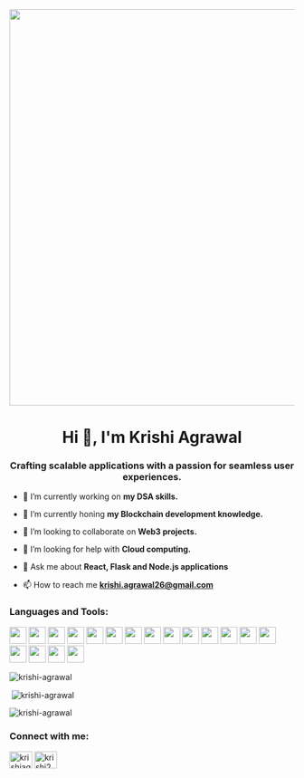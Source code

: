 <div  align="center">
  <img src="https://user-images.githubusercontent.com/74038190/212747903-e9bdf048-2dc8-41f9-b973-0e72ff07bfba.gif" width="700">  
</div>
<h1 align="center">Hi 👋, I'm Krishi Agrawal</h1>
<h3 align="center">Crafting scalable applications with a passion for seamless user experiences.</h3>


- 🔭 I’m currently working on **my DSA skills.**

- 🌱 I’m currently honing **my Blockchain development knowledge.**

- 👯 I’m looking to collaborate on **Web3 projects.**

- 🤝 I’m looking for help with **Cloud computing.**

- 💬 Ask me about **React, Flask and Node.js applications**

- 📫 How to reach me **krishi.agrawal26@gmail.com**




<h3 align="left">Languages and Tools:</h3>

<p align="left">
  <img src="https://img.shields.io/badge/-Python-3776AB?style=flat-square&logo=python&logoColor=white" height="30px">
  <img src="https://img.shields.io/badge/-Flask-000000?style=flat-square&logo=flask&logoColor=white" height="30px">
  <img src="https://img.shields.io/badge/-Pandas-150458?style=flat-square&logo=pandas&logoColor=white" height="30px">
  <img src="https://img.shields.io/badge/-JavaScript-F7DF1E?style=flat-square&logo=javascript&logoColor=black" height="30px">
  <img src="https://img.shields.io/badge/-HTML5-E34F26?style=flat-square&logo=html5&logoColor=white" height="30px">
  <img src="https://img.shields.io/badge/-CSS3-1572B6?style=flat-square&logo=css3&logoColor=white" height="30px">
  <img src="https://img.shields.io/badge/-MySQL-4479A1?style=flat-square&logo=mysql&logoColor=white" height="30px">
  <img src="https://img.shields.io/badge/-Git-F05032?style=flat-square&logo=git&logoColor=white" height="30px">
  <img src="https://img.shields.io/badge/-GitHub-181717?style=flat-square&logo=github&logoColor=white" height="30px">
  <img src="https://img.shields.io/badge/-Docker-2496ED?style=flat-square&logo=docker&logoColor=white" height="30px">
  <img src="https://img.shields.io/badge/-Solidity-363636?style=flat-square&logo=solidity&logoColor=white" height="30px">
  <img src="https://img.shields.io/badge/-Node.js-339933?style=flat-square&logo=node.js&logoColor=white" height="30px">
  <img src="https://img.shields.io/badge/-Express.js-000000?style=flat-square&logo=express&logoColor=white" height="30px">
  <img src="https://img.shields.io/badge/-MongoDB-47A248?style=flat-square&logo=mongodb&logoColor=white" height="30px">
  <img src="https://img.shields.io/badge/-Vercel-000000?style=flat-square&logo=vercel&logoColor=white" height="30px">
  <img src="https://img.shields.io/badge/-Hardhat-F3E333?style=flat-square&logo=hardhat&logoColor=white" height="30px">
  <img src="https://img.shields.io/badge/-Socket.IO-010101?style=flat-square&logo=socket.io&logoColor=white" height="30px">
  <img src="https://img.shields.io/badge/-Canva-00C4CC?style=flat-square&logo=canva&logoColor=white" height="30px">
</p>

<!--<h3 align="left">Languages and Tools:</h3>
<p align="left"> <a href="https://www.w3schools.com/cpp/" target="_blank" rel="noreferrer"> <img src="https://raw.githubusercontent.com/devicons/devicon/master/icons/cplusplus/cplusplus-original.svg" alt="cplusplus" width="40" height="40"/> </a> <a href="https://www.w3schools.com/css/" target="_blank" rel="noreferrer"> <img src="https://raw.githubusercontent.com/devicons/devicon/master/icons/css3/css3-original-wordmark.svg" alt="css3" width="40" height="40"/> </a> <a href="https://expressjs.com" target="_blank" rel="noreferrer"> <img src="https://raw.githubusercontent.com/devicons/devicon/master/icons/express/express-original-wordmark.svg" alt="express" width="40" height="40"/> </a> <a href="https://flask.palletsprojects.com/" target="_blank" rel="noreferrer"> <img src="https://www.vectorlogo.zone/logos/pocoo_flask/pocoo_flask-icon.svg" alt="flask" width="40" height="40"/> </a> <a href="https://git-scm.com/" target="_blank" rel="noreferrer"> <img src="https://www.vectorlogo.zone/logos/git-scm/git-scm-icon.svg" alt="git" width="40" height="40"/> </a> <a href="https://www.w3.org/html/" target="_blank" rel="noreferrer"> <img src="https://raw.githubusercontent.com/devicons/devicon/master/icons/html5/html5-original-wordmark.svg" alt="html5" width="40" height="40"/> </a> <a href="https://www.java.com" target="_blank" rel="noreferrer"> <img src="https://raw.githubusercontent.com/devicons/devicon/master/icons/java/java-original.svg" alt="java" width="40" height="40"/> </a> <a href="https://developer.mozilla.org/en-US/docs/Web/JavaScript" target="_blank" rel="noreferrer"> <img src="https://raw.githubusercontent.com/devicons/devicon/master/icons/javascript/javascript-original.svg" alt="javascript" width="40" height="40"/> </a> <a href="https://www.mongodb.com/" target="_blank" rel="noreferrer"> <img src="https://raw.githubusercontent.com/devicons/devicon/master/icons/mongodb/mongodb-original-wordmark.svg" alt="mongodb" width="40" height="40"/> </a> <a href="https://www.microsoft.com/en-us/sql-server" target="_blank" rel="noreferrer"> <img src="https://www.svgrepo.com/show/303229/microsoft-sql-server-logo.svg" alt="mssql" width="40" height="40"/> </a> <a href="https://www.mysql.com/" target="_blank" rel="noreferrer"> <img src="https://raw.githubusercontent.com/devicons/devicon/master/icons/mysql/mysql-original-wordmark.svg" alt="mysql" width="40" height="40"/> </a> <a href="https://nodejs.org" target="_blank" rel="noreferrer"> <img src="https://raw.githubusercontent.com/devicons/devicon/master/icons/nodejs/nodejs-original-wordmark.svg" alt="nodejs" width="40" height="40"/> </a> <a href="https://pandas.pydata.org/" target="_blank" rel="noreferrer"> <img src="https://raw.githubusercontent.com/devicons/devicon/2ae2a900d2f041da66e950e4d48052658d850630/icons/pandas/pandas-original.svg" alt="pandas" width="40" height="40"/> </a> <a href="https://postman.com" target="_blank" rel="noreferrer"> <img src="https://www.vectorlogo.zone/logos/getpostman/getpostman-icon.svg" alt="postman" width="40" height="40"/> </a> <a href="https://www.python.org" target="_blank" rel="noreferrer"> <img src="https://raw.githubusercontent.com/devicons/devicon/master/icons/python/python-original.svg" alt="python" width="40" height="40"/> </a> <a href="https://reactjs.org/" target="_blank" rel="noreferrer"> <img src="https://raw.githubusercontent.com/devicons/devicon/master/icons/react/react-original-wordmark.svg" alt="react" width="40" height="40"/> </a> <a href="https://sass-lang.com" target="_blank" rel="noreferrer"> <img src="https://raw.githubusercontent.com/devicons/devicon/master/icons/sass/sass-original.svg" alt="sass" width="40" height="40"/> </a> <a href="https://tailwindcss.com/" target="_blank" rel="noreferrer"> <img src="https://www.vectorlogo.zone/logos/tailwindcss/tailwindcss-icon.svg" alt="tailwind" width="40" height="40"/> </a> </p> -->

<p><img align="center" src="https://github-readme-streak-stats.herokuapp.com/?user=krishi-agrawal&" alt="krishi-agrawal" /></p>
<p>&nbsp;<img align="center" src="https://github-readme-stats.vercel.app/api?username=krishi-agrawal&show_icons=true&locale=en" alt="krishi-agrawal" /></p>
<p><img align="center" src="https://github-readme-stats.vercel.app/api/top-langs?username=krishi-agrawal&show_icons=true&locale=en&layout=compact" alt="krishi-agrawal" /></p>


<h3 align="left">Connect with me:</h3>
<p align="left">
<a href="https://linkedin.com/in/krishiagrawal" target="blank"><img align="center" src="https://raw.githubusercontent.com/rahuldkjain/github-profile-readme-generator/master/src/images/icons/Social/linked-in-alt.svg" alt="krishiagrawal" height="30" width="40" /></a>
<a href="https://www.leetcode.com/krishi26" target="blank"><img align="center" src="https://raw.githubusercontent.com/rahuldkjain/github-profile-readme-generator/master/src/images/icons/Social/leet-code.svg" alt="krishi26" height="30" width="40" /></a>
</p>



<!-- <h1>Hi there 👋 I am Krishi</h1>
<h3>I am a Web Developer...</h3>
<ul>
  <li>🔭 I’m currently working on Web3 projects.</li>
  <li>⚡ Ask me about: Node.js and Flask applications. </li>
  <li>📫 How to reach me: krishi.agrawal26@gmail.com</li>


</ul>




### 📊 GitHub Stats
[![GitHub Streak](https://streak-stats.demolab.com?user=krishi-agrawal&theme=radical&hide_border=true&date_format=M%20j%5B%2C%20Y%5D)](https://git.io/streak-stats)

![Krishi's GitHub Stats](https://github-readme-stats.vercel.app/api?username=krishi-agrawal&show_icons=true&theme=radical)

![Top Langs](https://github-readme-stats.vercel.app/api/top-langs/?username=krishi-agrawal&layout=compact&theme=radical)

### 📫 How to reach me

<p align="left">
  <a href="https://www.linkedin.com/in/krishiagrawal/">
    <img src="https://img.shields.io/badge/-LinkedIn-0077B5?style=flat-square&logo=linkedin&logoColor=white" height="30px">
  </a>
  <a href="https://leetcode.com/u/krishi26/" target="_blank">
    <img src="https://img.shields.io/badge/-LeetCode-FFA116?style=flat-square&logo=leetcode&logoColor=black" height="30px">
  </a>
  <a href="mailto:krishi.agrawal26@gmail.com">
    <img src="https://img.shields.io/badge/-Email-D14836?style=flat-square&logo=gmail&logoColor=white" height="30px">
  </a>
</p


**krishi-agrawal/krishi-agrawal** is a ✨ _special_ ✨ repository because its `README.md` (this file) appears on your GitHub profile.

Here are some ideas to get you started:

- 👯 I’m looking to collaborate on ...
-  Ask me about ...
- 😄 Pronouns: ...
- ⚡ Fun fact: ...
-->
